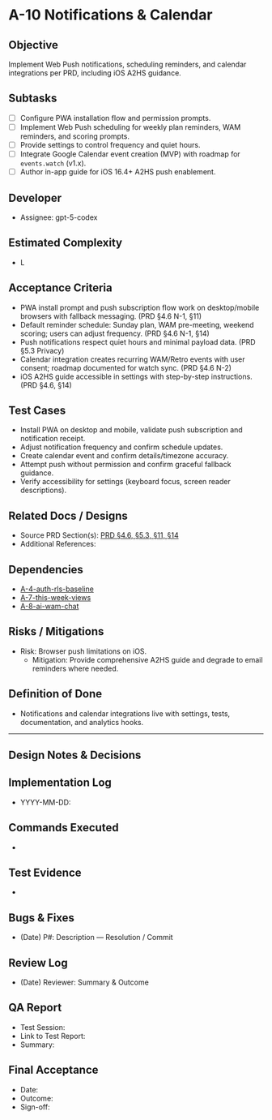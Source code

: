 # A-10 Notifications & Calendar

## Objective
Implement Web Push notifications, scheduling reminders, and calendar integrations per PRD, including iOS A2HS guidance.

## Subtasks
- [ ] Configure PWA installation flow and permission prompts.
- [ ] Implement Web Push scheduling for weekly plan reminders, WAM reminders, and scoring prompts.
- [ ] Provide settings to control frequency and quiet hours.
- [ ] Integrate Google Calendar event creation (MVP) with roadmap for `events.watch` (v1.x).
- [ ] Author in-app guide for iOS 16.4+ A2HS push enablement.

## Developer
- Assignee: gpt-5-codex

## Estimated Complexity
- L

## Acceptance Criteria
- PWA install prompt and push subscription flow work on desktop/mobile browsers with fallback messaging. (PRD §4.6 N-1, §11)
- Default reminder schedule: Sunday plan, WAM pre-meeting, weekend scoring; users can adjust frequency. (PRD §4.6 N-1, §14)
- Push notifications respect quiet hours and minimal payload data. (PRD §5.3 Privacy)
- Calendar integration creates recurring WAM/Retro events with user consent; roadmap documented for watch sync. (PRD §4.6 N-2)
- iOS A2HS guide accessible in settings with step-by-step instructions. (PRD §4.6, §14)

## Test Cases
- Install PWA on desktop and mobile, validate push subscription and notification receipt.
- Adjust notification frequency and confirm schedule updates.
- Create calendar event and confirm details/timezone accuracy.
- Attempt push without permission and confirm graceful fallback guidance.
- Verify accessibility for settings (keyboard focus, screen reader descriptions).

## Related Docs / Designs
- Source PRD Section(s): [PRD §4.6, §5.3, §11, §14](../../PRD.md)
- Additional References:

## Dependencies
- [A-4-auth-rls-baseline](A-4-auth-rls-baseline.md)
- [A-7-this-week-views](A-7-this-week-views.md)
- [A-8-ai-wam-chat](A-8-ai-wam-chat.md)

## Risks / Mitigations
- Risk: Browser push limitations on iOS.
  - Mitigation: Provide comprehensive A2HS guide and degrade to email reminders where needed.

## Definition of Done
- Notifications and calendar integrations live with settings, tests, documentation, and analytics hooks.

---

## Design Notes & Decisions

## Implementation Log
- YYYY-MM-DD: 

## Commands Executed
- 

## Test Evidence
- 

## Bugs & Fixes
- (Date) P#: Description — Resolution / Commit

## Review Log
- (Date) Reviewer: Summary & Outcome

## QA Report
- Test Session: 
- Link to Test Report: 
- Summary:

## Final Acceptance
- Date:
- Outcome:
- Sign-off:
